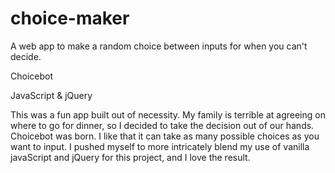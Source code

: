 # choice-maker
A web app to make a random choice between inputs for when you can't decide.

Choicebot

JavaScript & jQuery

This was a fun app built out of necessity. My family is terrible at agreeing on where to go for dinner, so I decided to take the decision out of our hands. Choicebot was born. I like that it can take as many possible choices as you want to input. I pushed myself to more intricately blend my use of vanilla javaScript and jQuery for this project, and I love the result.
